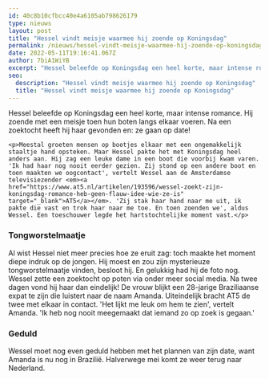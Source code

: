 ```yaml
---
id: 40c8b10cfbcc40e4a6105ab798626179
type: nieuws
layout: post
title: "Hessel vindt meisje waarmee hij zoende op Koningsdag"
permalink: /nieuws/hessel-vindt-meisje-waarmee-hij-zoende-op-koningsdag/
date: 2022-05-11T19:16:41.067Z
author: 7biA1WiYB
excerpt: "Hessel beleefde op Koningsdag een heel korte, maar intense romance. Hij zoende met een meisje toen hun boten langs elkaar voeren. Na een zoektocht heeft hij haar gevonden en: ze gaan op date!  "
seo:
  description: "Hessel vindt meisje waarmee hij zoende op Koningsdag"
  title: "Hessel vindt meisje waarmee hij zoende op Koningsdag"
---
```

Hessel beleefde op Koningsdag een heel korte, maar intense romance. Hij zoende met een meisje toen hun boten langs elkaar voeren. Na een zoektocht heeft hij haar gevonden en: ze gaan op date!  

    <p>Meestal groeten mensen op bootjes elkaar met een ongemakkelijk staaltje hand opsteken. Maar Hessel pakte het met Koningsdag heel anders aan. Hij zag een leuke dame in een boot die voorbij kwam varen. 'Ik had haar nog nooit eerder gezien. Zij stond op een andere boot en toen maakten we oogcontact', vertelt Wessel aan de Amsterdamse televisiezender <em><a href="https://www.at5.nl/artikelen/193596/wessel-zoekt-zijn-koningsdag-romance-heb-geen-flauw-idee-wie-ze-is" target="_blank">AT5</a></em>. 'Zij stak haar hand naar me uit, ik pakte die vast en trok haar naar me toe. En toen zoenden we', aldus Wessel. Een toeschouwer legde het hartstochtelijke moment vast.</p>
<h3>Tongworstelmaatje</h3>
<p>Al wist Hessel niet meer precies hoe ze eruit zag: toch maakte het moment diepe indruk op de jongen. Hij moest en zou zijn mysterieuze tongworstelmaatje vinden, besloot hij. En gelukkig had hij de foto nog. Wessel zette een zoektocht op poten via onder meer social media. Na twee dagen vond hij haar dan eindelijk! De vrouw blijkt een 28-jarige Braziliaanse expat te zijn die luistert naar de naam Amanda. Uiteindelijk bracht AT5 de twee met elkaar in contact. 'Het lijkt me leuk om hem te zien', vertelt Amanda. 'Ik heb nog nooit meegemaakt dat iemand zo op zoek is gegaan.'</p>
<h3>Geduld</h3>
<p>Wessel moet nog even geduld hebben met het plannen van zijn date, want Amanda is nu nog in Brazilië. Halverwege mei komt ze weer terug naar Nederland.</p>  
